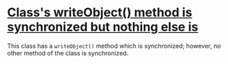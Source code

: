 # [Class's writeObject() method is synchronized but nothing else is](https://spotbugs.readthedocs.io/en/latest/bugDescriptions.html#WS_WRITEOBJECT_SYNC)

 This class has a `writeObject()` method which is synchronized;
  however, no other method of the class is synchronized.
